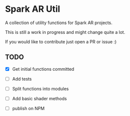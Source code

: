 # Spark AR Util
A collection of utility functions for Spark AR projects.

This is still a work in progress and might change quite a lot. 

If you would like to contribute just open a PR or issue :) 

## TODO
- [x] Get initial functions committed
- [ ] Add tests
- [ ] Split functions into modules
- [ ] Add basic shader methods
- [ ] publish on NPM


